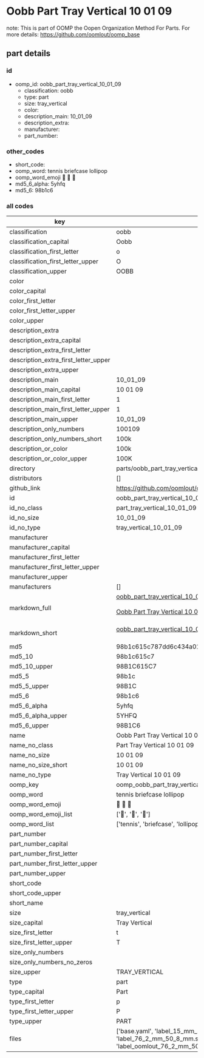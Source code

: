 # Oobb Part Tray Vertical 10 01 09  

note: This is part of OOMP the Oopen Organization Method For Parts. For more details: https://github.com/oomlout/oomp_base

##  part details





### id
* oomp_id: oobb_part_tray_vertical_10_01_09
  * classification: oobb
  * type: part
  * size: tray_vertical
  * color: 
  * description_main: 10_01_09
  * description_extra: 
  * manufacturer: 
  * part_number: 

### other_codes
* short_code: 
* oomp_word: tennis briefcase lollipop
* oomp_word_emoji :tennis: :briefcase: :lollipop:
* md5_6_alpha: 5yhfq
* md5_6: 98b1c6

### all codes 
| key | value |  
| --- | --- |  
| classification | oobb |  
| classification_capital | Oobb |  
| classification_first_letter | o |  
| classification_first_letter_upper | O |  
| classification_upper | OOBB |  
| color |  |  
| color_capital |  |  
| color_first_letter |  |  
| color_first_letter_upper |  |  
| color_upper |  |  
| description_extra |  |  
| description_extra_capital |  |  
| description_extra_first_letter |  |  
| description_extra_first_letter_upper |  |  
| description_extra_upper |  |  
| description_main | 10_01_09 |  
| description_main_capital | 10 01 09 |  
| description_main_first_letter | 1 |  
| description_main_first_letter_upper | 1 |  
| description_main_upper | 10_01_09 |  
| description_only_numbers | 100109 |  
| description_only_numbers_short | 100k |  
| description_or_color | 100k |  
| description_or_color_upper | 100K |  
| directory | parts/oobb_part_tray_vertical_10_01_09 |  
| distributors | [] |  
| github_link | https://github.com/oomlout/oomlout_oomp_part_src/tree/main/parts/oobb_part_tray_vertical_10_01_09/working |  
| id | oobb_part_tray_vertical_10_01_09 |  
| id_no_class | part_tray_vertical_10_01_09 |  
| id_no_size | 10_01_09 |  
| id_no_type | tray_vertical_10_01_09 |  
| manufacturer |  |  
| manufacturer_capital |  |  
| manufacturer_first_letter |  |  
| manufacturer_first_letter_upper |  |  
| manufacturer_upper |  |  
| manufacturers | [] |  
| markdown_full | [oobb_part_tray_vertical_10_01_09](https://github.com/oomlout/oomlout_oomp_part_src/tree/main/parts/oobb_part_tray_vertical_10_01_09/working)<br>[](https://github.com/oomlout/oomlout_oomp_part_src/tree/main/parts/oobb_part_tray_vertical_10_01_09/working)<br>[Oobb Part Tray Vertical 10 01 09](https://github.com/oomlout/oomlout_oomp_part_src/tree/main/parts/oobb_part_tray_vertical_10_01_09/working)<br><br> |  
| markdown_short | [oobb_part_tray_vertical_10_01_09](https://github.com/oomlout/oomlout_oomp_part_src/tree/main/parts/oobb_part_tray_vertical_10_01_09/working)<br><br> |  
| md5 | 98b1c615c787dd6c434a013b510d4d5c |  
| md5_10 | 98b1c615c7 |  
| md5_10_upper | 98B1C615C7 |  
| md5_5 | 98b1c |  
| md5_5_upper | 98B1C |  
| md5_6 | 98b1c6 |  
| md5_6_alpha | 5yhfq |  
| md5_6_alpha_upper | 5YHFQ |  
| md5_6_upper | 98B1C6 |  
| name | Oobb Part Tray Vertical 10 01 09 |  
| name_no_class | Part Tray Vertical 10 01 09 |  
| name_no_size | 10 01 09 |  
| name_no_size_short | 10 01 09 |  
| name_no_type | Tray Vertical 10 01 09 |  
| oomp_key | oomp_oobb_part_tray_vertical_10_01_09 |  
| oomp_word | tennis briefcase lollipop |  
| oomp_word_emoji | :tennis: :briefcase: :lollipop: |  
| oomp_word_emoji_list | [':tennis:', ':briefcase:', ':lollipop:'] |  
| oomp_word_list | ['tennis', 'briefcase', 'lollipop'] |  
| part_number |  |  
| part_number_capital |  |  
| part_number_first_letter |  |  
| part_number_first_letter_upper |  |  
| part_number_upper |  |  
| short_code |  |  
| short_code_upper |  |  
| short_name |  |  
| size | tray_vertical |  
| size_capital | Tray Vertical |  
| size_first_letter | t |  
| size_first_letter_upper | T |  
| size_only_numbers |  |  
| size_only_numbers_no_zeros |  |  
| size_upper | TRAY_VERTICAL |  
| type | part |  
| type_capital | Part |  
| type_first_letter | p |  
| type_first_letter_upper | P |  
| type_upper | PART |  
| files | ['base.yaml', 'label_15_mm_30_mm.pdf', 'label_15_mm_30_mm.svg', 'label_76_2_mm_50_8_mm.pdf', 'label_76_2_mm_50_8_mm.svg', 'label_oomlout_76_2_mm_50_8_mm.pdf', 'label_oomlout_76_2_mm_50_8_mm.svg', 'readme.md', 'working.json', 'working.yaml'] |  
